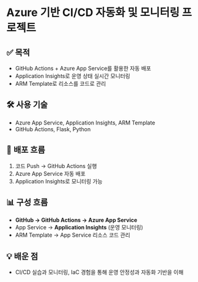 # Azure 기반 CI/CD 자동화 및 모니터링 프로젝트

## ✅ 목적
- GitHub Actions + Azure App Service를 활용한 자동 배포
- Application Insights로 운영 상태 실시간 모니터링
- ARM Template로 리소스를 코드로 관리

## 🛠 사용 기술
- Azure App Service, Application Insights, ARM Template
- GitHub Actions, Flask, Python

## 🚀 배포 흐름
1. 코드 Push → GitHub Actions 실행
2. Azure App Service 자동 배포
3. Application Insights로 모니터링 가능

## 📊 구성 흐름
- **GitHub → GitHub Actions → Azure App Service**
- App Service → **Application Insights** (운영 모니터링)
- ARM Template → App Service 리소스 코드 관리

## 💡 배운 점
- CI/CD 실습과 모니터링, IaC 경험을 통해 운영 안정성과 자동화 기반을 이해
